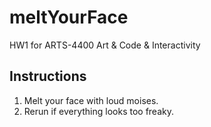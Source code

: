 # meltYourFace

HW1 for ARTS-4400 Art & Code & Interactivity

## Instructions

1. Melt your face with loud moises.
2. Rerun if everything looks too freaky.
